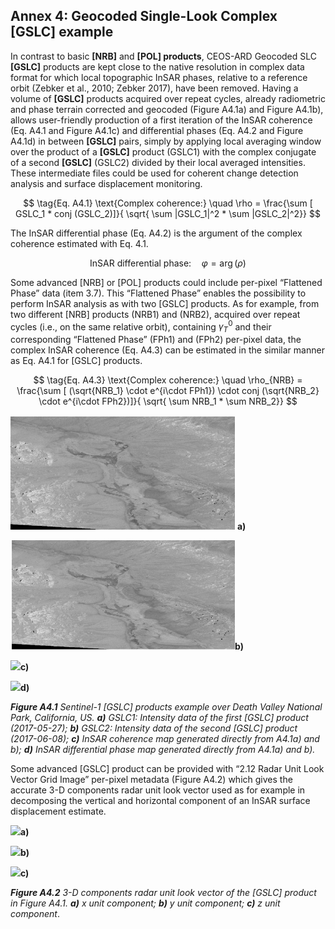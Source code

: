 &#12;

## Annex 4: Geocoded Single-Look Complex \[GSLC] example

In contrast to basic **\[NRB]** and **\[POL] products**, CEOS-ARD Geocoded SLC **\[GSLC]** products are kept close to the native resolution in complex data format for which local topographic InSAR phases, relative to a reference orbit (Zebker et al., 2010; Zebker 2017), have been removed. Having a volume of **\[GSLC]** products acquired over repeat cycles, already radiometric and phase terrain corrected and geocoded (Figure A4.1a) and Figure A4.1b), allows user-friendly production of a first iteration of the InSAR coherence (Eq. A4.1 and Figure A4.1c) and differential phases (Eq. A4.2 and Figure A4.1d) in between **\[GSLC]** pairs, simply by applying local averaging window over the product of a **\[GSLC]** product (GSLC1) with the complex conjugate of a second **\[GSLC]** (GSLC2) divided by their local averaged intensities. These intermediate files could be used for coherent change detection analysis and surface displacement monitoring.

$$ \tag{Eq. A4.1} \text{Complex coherence:} \quad \rho = \frac{\sum [ GSLC_1 * conj (GSLC_2)]}{ \sqrt{ \sum |GSLC_1|^2 * \sum |GSLC_2|^2}} $$

The InSAR differential phase (Eq. A4.2) is the argument of the complex coherence estimated with
Eq. 4.1.

$$ \tag{Eq. A4.2} \text{InSAR differential phase:} \quad \varphi =\arg(\rho) $$

Some advanced \[NRB] or \[POL] products could include per-pixel “Flattened Phase” data (item 3.7). This “Flattened Phase” enables the possibility to perform InSAR analysis as with two \[GSLC] products. As for example, from two different \[NRB] products (NRB1) and (NRB2), acquired over repeat cycles (i.e., on the same relative orbit), containing $`\gamma_T^0`$ and their corresponding “Flattened Phase” (FPh1) and (FPh2) per-pixel data, the complex InSAR coherence (Eq. A4.3) can be estimated in the similar manner as Eq. A4.1 for \[GSLC] products.

$$ \tag{Eq. A4.3} \text{Complex coherence:} \quad \rho_{NRB} = \frac{\sum [ (\sqrt{NRB_1} \cdot e^{i\cdot FPh1}) \cdot conj (\sqrt{NRB_2} \cdot e^{i\cdot FPh2})]}{ \sqrt{ \sum NRB_1 * \sum NRB_2}} $$

![](./figures/figA4.1a-S1-GSLC1.jpeg) **a)**

![](./figures/figA4.1b-S1-GSLC2.jpeg)**b)**

![](./figures/figA4.1c-S1-InSAR-coherence.png)**c)**

![](./figures/figA4.1d-S1-InSAR-differential-phase.png)**d)**

***Figure A4.1**  Sentinel-1 \[GSLC] products example over Death Valley National Park, California, US.
**a)** GSLC1: Intensity data of the first \[GSLC] product (2017-05-27); **b)** GSLC2: Intensity data of the second \[GSLC] product (2017-06-08); **c)** InSAR coherence map generated directly from A4.1a) and b); **d)** InSAR differential phase map generated directly from A4.1a) and b).*


Some advanced \[GSLC] product can be provided with “2.12 Radar Unit Look Vector Grid Image” per-pixel metadata (Figure A4.2) which gives the accurate 3-D components radar unit look vector used as for example in decomposing the vertical and horizontal component of an InSAR surface displacement estimate.

![](./figures/figA4.2a-S1-GSLC-x-component.png)**a)**

![](./figures/figA4.2b-S1-GSLC-y-component.png)**b)**

![](./figures/figA4.2c-S1-GSLC-z-component.png)**c)**

***Figure A4.2**  3-D components radar unit look vector of the \[GSLC] product in Figure A4.1.  **a)** x unit component; **b)** y unit component; **c)** z unit component*.

